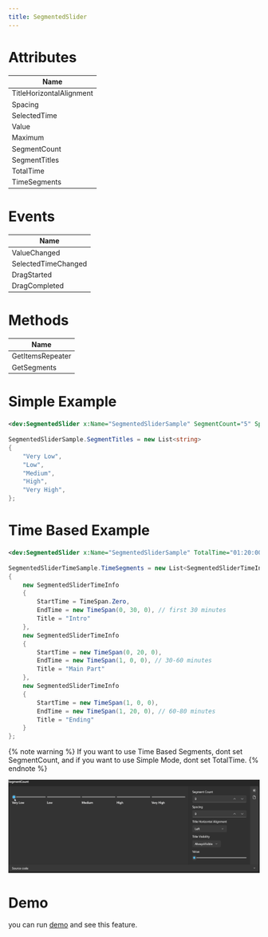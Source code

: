 ```yaml
---
title: SegmentedSlider
---
```


# Attributes

|Name|
|-|
|TitleHorizontalAlignment|
|Spacing|
|SelectedTime|
|Value|
|Maximum|
|SegmentCount|
|SegmentTitles|
|TotalTime|
|TimeSegments|

# Events

|Name|
|-|
|ValueChanged|
|SelectedTimeChanged|
|DragStarted|
|DragCompleted|

# Methods

|Name|
|-|
|GetItemsRepeater|
|GetSegments|

# Simple Example

```xml
<dev:SegmentedSlider x:Name="SegmentedSliderSample" SegmentCount="5" Spacing="5"/>
```

```cs
SegmentedSliderSample.SegmentTitles = new List<string>
{
    "Very Low",
    "Low",
    "Medium",
    "High",
    "Very High",
};
```

# Time Based Example

```xml
<dev:SegmentedSlider x:Name="SegmentedSliderSample" TotalTime="01:20:00" Spacing="5"/>
```

```cs
SegmentedSliderTimeSample.TimeSegments = new List<SegmentedSliderTimeInfo>
{
    new SegmentedSliderTimeInfo
    {
        StartTime = TimeSpan.Zero,
        EndTime = new TimeSpan(0, 30, 0), // first 30 minutes
        Title = "Intro"
    },
    new SegmentedSliderTimeInfo
    {
        StartTime = new TimeSpan(0, 20, 0),
        EndTime = new TimeSpan(1, 0, 0), // 30-60 minutes
        Title = "Main Part"
    },
    new SegmentedSliderTimeInfo
    {
        StartTime = new TimeSpan(1, 0, 0),
        EndTime = new TimeSpan(1, 20, 0), // 60-80 minutes
        Title = "Ending"
    }
};
```

{% note warning %}
If you want to use Time Based Segments, dont set SegmentCount, and if you want to use Simple Mode, dont set TotalTime.
{% endnote %}

![DevWinUI](https://raw.githubusercontent.com/ghost1372/DevWinUI-Resources/refs/heads/main/DevWinUI-Docs/SegmentedSlider.gif)

# Demo
you can run [demo](https://github.com/Ghost1372/DevWinUI) and see this feature.
